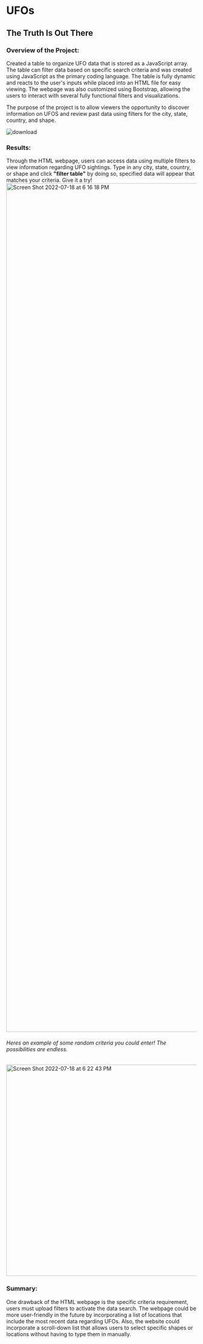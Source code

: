 # UFOs
## The Truth Is Out There
### Overview of the Project: 
Created a table to organize UFO data that is stored as a JavaScript array. The table can filter data based on specific search criteria and was created using JavaScript as the primary coding language. The table is fully dynamic and reacts to the user's inputs while placed into an HTML file for easy viewing. The webpage was also customized using Bootstrap, allowing the users to interact with several fully functional filters and visualizations. 

The purpose of the project is to allow viewers the opportunity to discover information on UFOS and review past data using filters for the city, state, country, and shape.

![download](https://user-images.githubusercontent.com/104043438/179637643-aa65e58a-0a7e-46fb-8a8f-a51e4dec4fb5.jpg)

### Results: 
Through the HTML webpage, users can access data using multiple filters to view information regarding UFO sightings. Type in any city, state, country, or shape and click **"filter table"** by doing so, specified data will appear that matches your criteria. Give it a try!
<img width="2240" alt="Screen Shot 2022-07-18 at 6 16 18 PM" src="https://user-images.githubusercontent.com/104043438/179638258-c85d1d16-dc9e-40d6-b198-892bce08c2bd.png">

###### Heres an example of some random criteria you could enter! The possibilities are endless.
<img width="558" alt="Screen Shot 2022-07-18 at 6 22 43 PM" src="https://user-images.githubusercontent.com/104043438/179638402-122ac7d8-8f1d-43f3-97f6-85115446b383.png">

### Summary: 
One drawback of the HTML webpage is the specific criteria requirement, users must upload filters to activate the data search. The webpage could be more user-friendly in the future by incorporating a list of locations that include the most recent data regarding UFOs. Also, the website could incorporate a scroll-down list that allows users to select specific shapes or locations without having to type them in manually. 

